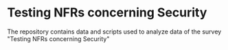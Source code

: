 # Testing NFRs concerning Security
The repository contains data and scripts used to analyze data of the survey "Testing NFRs concerning Security"
